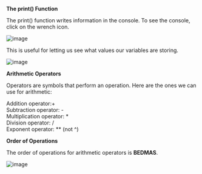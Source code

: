 **The print() Function**

The print() function writes information in the console. To see the console, click on the wrench icon.

![image](https://github.com/Sshiril/Javascript/assets/113382540/ec76f9ef-d94f-46f2-9244-4bfecfcccdfb)

This is useful for letting us see what values our variables are storing.

![image](https://github.com/Sshiril/Javascript/assets/113382540/c8f17471-c59b-41f5-adc0-252025b75193)

**Arithmetic Operators**

Operators are symbols that perform an operation. Here are the ones we can use for arithmetic:

Addition operator:+              
Subtraction operator: -         
Multiplication operator: *                 
Division operator: /               
Exponent operator: ** (not ^)

**Order of Operations**

The order of operations for arithmetic operators is **BEDMAS**.

![image](https://github.com/Sshiril/Javascript/assets/113382540/c036d0b9-4d82-40fb-aa40-d8a04c32c502)
